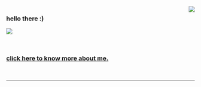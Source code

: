 <img align='right' src="https://github-readme-stats.vercel.app/api/top-langs/?username=jeffbuenx&hide=html&theme=dark&cache_seconds=2300">

### hello there :)

<img src="https://img.shields.io/static/v1?label=Overview&message=jeffbuenx&color=f8efd4&style=for-the-badge&logo=GitHub">

<p>
  <br>
  <h3><a href="https://jeffbuenx.github.io/">click here to know more about me.</a></h3>
  <br>
</p>
<hr>
